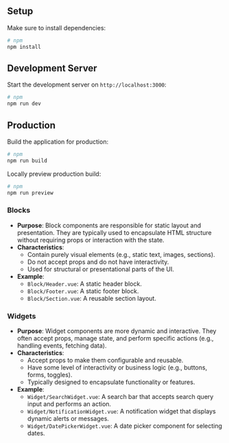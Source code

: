 ## Setup

Make sure to install dependencies:

```bash
# npm
npm install
```

## Development Server

Start the development server on `http://localhost:3000`:

```bash
# npm
npm run dev
```

## Production

Build the application for production:

```bash
# npm
npm run build
```

Locally preview production build:

```bash
# npm
npm run preview
```

### Blocks
- **Purpose**: Block components are responsible for static layout and presentation. They are typically used to encapsulate HTML structure without requiring props or interaction with the state.
- **Characteristics**: 
  - Contain purely visual elements (e.g., static text, images, sections).
  - Do not accept props and do not have interactivity.
  - Used for structural or presentational parts of the UI.
- **Example**: 
  - `Block/Header.vue`: A static header block.
  - `Block/Footer.vue`: A static footer block.
  - `Block/Section.vue`: A reusable section layout.

### Widgets
- **Purpose**: Widget components are more dynamic and interactive. They often accept props, manage state, and perform specific actions (e.g., handling events, fetching data).
- **Characteristics**: 
  - Accept props to make them configurable and reusable.
  - Have some level of interactivity or business logic (e.g., buttons, forms, toggles).
  - Typically designed to encapsulate functionality or features.
- **Example**: 
  - `Widget/SearchWidget.vue`: A search bar that accepts search query input and performs an action.
  - `Widget/NotificationWidget.vue`: A notification widget that displays dynamic alerts or messages.
  - `Widget/DatePickerWidget.vue`: A date picker component for selecting dates.

